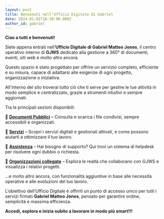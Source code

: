 ```yaml
---
layout: post
title: Benvenuti nell'Ufficio Digitale di Gabriel
date: 2024-01-01T16:30:00.000Z
author_id: gabriel
---
```


**Ciao a tutti e benvenuti!**

Siete appena entrati nell’**Ufficio Digitale di Gabriel Matteo Jones**, il centro operativo interno di **GJWS** dedicato alla gestione a 360° di documenti, eventi, siti web e molto altro ancora.

Questo spazio è stato progettato per offrire un servizio completo, efficiente e su misura, capace di adattarsi alle esigenze di ogni progetto, organizzazione o iniziativa.

All'interno del sito troverai tutto ciò che ti serve per gestire le tue attività in modo semplice e centralizzato, grazie a strumenti intuitivi e sempre aggiornati.

Tra le principali sezioni disponibili:

🔹 **[Documenti Pubblici](https://ufficio.gjws.it/documenti/)** – Consulta e scarica i file condivisi, sempre accessibili e organizzati.

🔹 **[Servizi](https://ufficio.gjws.it/servizi/)** – Scopri i servizi digitali e gestionali attivati, e come possono aiutarti a ottimizzare il tuo lavoro.

🔹 **[Assistenza](https://ufficio.gjws.it/assistenza/)** – Hai bisogno di supporto? Qui trovi un sistema di helpdesk per risolvere ogni dubbio o richiesta.

🔹 **[Organizzazioni collegate](https://ufficio.gjws.it/org/)** – Esplora le realtà che collaborano con GJWS e visualizza i relativi progetti.

…e molto altro ancora, con funzionalità aggiuntive in base alle necessità operative e alle evoluzioni del tuo lavoro.

L’obiettivo dell’Ufficio Digitale è offrirti un punto di accesso unico per tutti i servizi firmati **Gabriel Matteo Jones**, pensato per garantire ordine, semplicità e massima efficienza.

**Accedi, esplora e inizia subito a lavorare in modo più smart!!!**
